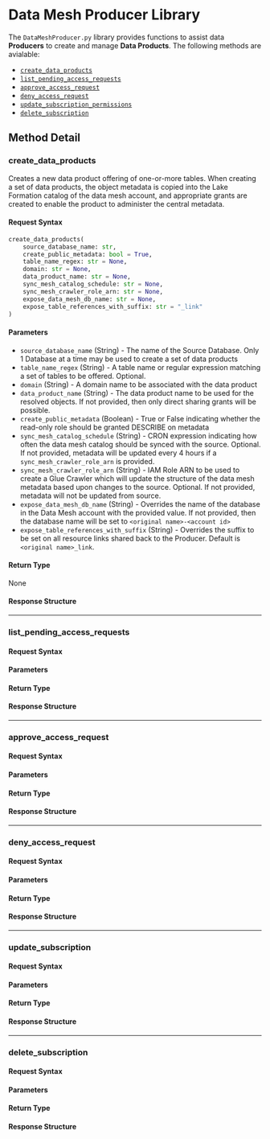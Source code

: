 # Data Mesh Producer Library

The `DataMeshProducer.py` library provides functions to assist data __Producers__ to create and manage __Data Products__. The following methods are avialable:

* [`create_data_products`](#create_data_products)
* [`list_pending_access_requests`](#list_pending_access_requests)
* [`approve_access_request`](#approve_access_request)
* [`deny_access_request`](#deny_access_request)
* [`update_subscription_permissions`](#update_subscription)
* [`delete_subscription`](#delete_subscription)

## Method Detail

### create\_data\_products

Creates a new data product offering of one-or-more tables. When creating a set of data products, the object metadata is copied into the Lake Formation catalog of the data mesh account, and appropriate grants are created to enable the product to administer the central metadata.

#### Request Syntax

```python
create_data_products(
	source_database_name: str,
	create_public_metadata: bool = True,
	table_name_regex: str = None,
	domain: str = None,
	data_product_name: str = None,
	sync_mesh_catalog_schedule: str = None,
	sync_mesh_crawler_role_arn: str = None,
	expose_data_mesh_db_name: str = None,
	expose_table_references_with_suffix: str = "_link"
)
```

#### Parameters

* `source_database_name` (String) - The name of the Source Database. Only 1 Database at a time may be used to create a set of data products
* `table_name_regex` (String) - A table name or regular expression matching a set of tables to be offered. Optional.
* `domain` (String) - A domain name to be associated with the data product
* `data_product_name` (String) - The data product name to be used for the resolved objects. If not provided, then only direct sharing grants will be possible.
* `create_public_metadata` (Boolean) - True or False indicating whether the read-only role should be granted DESCRIBE on metadata
* `sync_mesh_catalog_schedule` (String) - CRON expression indicating how often the data mesh catalog should be synced with the source. Optional. If not provided, metadata will be updated every 4 hours if a `sync_mesh_crawler_role_arn` is provided.
* `sync_mesh_crawler_role_arn` (String) - IAM Role ARN to be used to create a Glue Crawler which will update the structure of the data mesh metadata based upon changes to the source. Optional. If not provided, metadata will not be updated from source.
* `expose_data_mesh_db_name` (String) - Overrides the name of the database in the Data Mesh account with the provided value. If not provided, then the database name will be set to `<original name>-<account id>`
* `expose_table_references_with_suffix` (String) - Overrides the suffix to be set on all resource links shared back to the Producer. Default is `<original name>_link`.

#### Return Type

None

#### Response Structure

---

### list\_pending\_access\_requests

#### Request Syntax

#### Parameters

#### Return Type

#### Response Structure

---

### approve\_access\_request

#### Request Syntax

#### Parameters

#### Return Type

#### Response Structure

---

### deny\_access\_request

#### Request Syntax

#### Parameters

#### Return Type

#### Response Structure

---

### update\_subscription

#### Request Syntax

#### Parameters

#### Return Type

#### Response Structure

---

### delete\_subscription

#### Request Syntax

#### Parameters

#### Return Type

#### Response Structure
